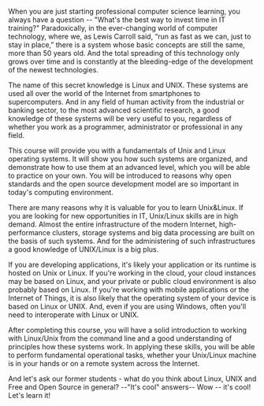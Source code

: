 When you are just starting professional computer science learning, you always have a question -- "What's the best way to invest time in IT training?" Paradoxically, in the ever-changing world of computer technology, where we, as Lewis Carroll said, “run as fast as we can, just to stay in place,” there is a system whose basic concepts are still the same, more than 50 years old. And the total spreading of this technology only grows over time and is constantly at the bleeding-edge of the development of the newest technologies.

The name of this secret knowledge is Linux and UNIX. These systems are used all over the world of the Internet from smartphones to supercomputers. And in any field of human activity from the industrial or banking sector, to the most advanced scientific research, a good knowledge of these systems will be very useful to you, regardless of whether you work as a programmer, administrator or professional in any field.

This course will provide you with a fundamentals of Unix and Linux operating systems. It will show you how such systems are organized, and demonstrate how to use them at an advanced level, which you will be able to practice on your own. You will be introduced to reasons why open standards and the open source development model are so important in today's computing environment.

There are many reasons why it is valuable for you to learn Unix&Linux. If you are looking for new opportunities in IT, Unix/Linux skills are in high demand. Almost the entire infrastructure of the modern Internet, high-performance clusters, storage systems and big data processing are built on the basis of such systems. And for the administering of such infrastructures a good knowledge of UNIX/Linux is a big plus.

If you are developing applications, it's likely your application or its runtime is hosted on Unix or Linux. If you're working in the cloud, your cloud instances may be based on Linux, and your private or public cloud environment is also probably based on Linux. If you're working with mobile applications or the Internet of Things, it is also likely that the operating system of your device is based on Linux or UNIX. And, even if you are using Windows, often you'll need to interoperate with Linux or UNIX.

After completing this course, you will have a solid introduction to working with Linux/Unix from the command line and a good understanding of principles how these systems work. In applying these skills, you will be able to perform fundamental operational tasks, whether your Unix/Linux machine is in your hands or on a remote system across the Internet.

And let's ask our former students - what do you think about Linux, UNIX and Free and Open Source in general?
--"It's cool" answers--
Wow -- it's cool! Let's learn it!
